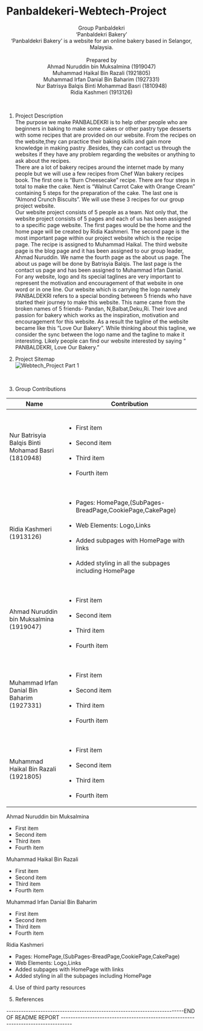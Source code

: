 # Panbaldekeri-Webtech-Project

<p align="center">
Group Panbaldekri<br>
‘Panbaldekri Bakery’<br>
‘Panbaldekri Bakery’ is a website for an online bakery based in Selangor, Malaysia.<br> <br>
Prepared by<br>
Ahmad Nuruddin bin Muksalmina (1919047) <br>
Muhammad Haikal Bin Razali (1921805) <br>
Muhammad Irfan Danial Bin Baharim (1927331) <br>
Nur Batrisya Balqis Binti Mohammad Basri (1810948) <br>
Ridia Kashmeri (1913126) <br>
</p>
<br>

1. Project Description<br>
The purpose we make PANBALDEKRI is to help other people who are beginners in baking to make some cakes or other pastry type desserts with some recipes that are provided on our website. From the recipes on the website,they can practice their baking skills and gain more knowledge in making pastry .Besides, they can contact us through the websites if they have any problem regarding the websites or anything to ask about  the recipes. <br>
There are a lot of bakery recipes around the internet made by many people but we will use a few recipes from Chef Wan bakery recipes book. The first one is “Burn Cheesecake” recipe. There are four steps in total to make the cake. Next is “Walnut Carrot Cake with Orange Cream” containing 5 steps for the preparation of the cake. The last one is “Almond Crunch Biscuits”. We will use these 3 recipes for our group project website. <br>
Our website project consists of 5 people as a team. Not only that, the website project consists of 5 pages and each of us has been assigned to a specific page website. The first pages would be the home and the home page will be created by Ridia Kashmeri. The second page is the most important page within our project website which is the recipe page. The recipe is assigned to Muhammad Haikal. The third website page is the blog page and it has been assigned to our group leader, Ahmad Nuruddin. We name the fourth page as the about us page. The about us page will be done by Batrisyia Balqis. The last page is the contact us page and has been assigned to Muhammad Irfan Danial. <br>
For any website, logo and its special taglines are very important to represent the motivation and encouragement of that website in one word or in one line. Our website which is carrying the logo namely PANBALDEKRI refers to a special bonding between 5 friends who have started their journey to make this website. This name came from the broken names of 5 friends- Pandan, N,Balbat,Deku,Ri. Their love and passion for bakery which works as the inspiration, motivation and encouragement for this website. As a result the tagline of the website became like this “Love Our Bakery”. While thinking about this tagline, we consider the sync between the logo name and the tagline to make it interesting. Likely people can find our website interested by saying
“ PANBALDEKRI, Love Our Bakery.”<br>

2. Project Sitemap <br>
![Webtech_Project Part 1](https://user-images.githubusercontent.com/85051702/121382637-62c16780-c979-11eb-821f-bb904b598ea1.png)
<br>

3. Group Contributions<br>

| Name | Contribution |
| ---  | ------------ |
| Nur Batrisyia Balqis Binti Mohamad Basri <br> (1810948)  | <br> <ul> <li>First item</li> <br> <li>Second item</li> <br> <li>Third item</li> <br> <li>Fourth item</li> </ul>|  
| Ridia Kashmeri <br> (1913126)                            | <br> <ul> <li>Pages: HomePage,(SubPages-BreadPage,CookiePage,CakePage)</li> <br> <li>Web Elements: Logo,Links</li> <br> <li>Added subpages with HomePage with links</li> <br> <li>Added styling in all the subpages including HomePage</li> </ul>|
| Ahmad Nuruddin bin Muksalmina <br> (1919047)             | <br> <ul> <li>First item</li> <br> <li>Second item</li> <br> <li>Third item</li> <br> <li>Fourth item</li> </ul>|
| Muhammad Irfan Danial Bin Baharim <br> (1927331)         | <br> <ul> <li>First item</li> <br> <li>Second item</li> <br> <li>Third item</li> <br> <li>Fourth item</li> </ul>|
| Muhammad Haikal Bin Razali <br> (1921805)                | <br> <ul> <li>First item</li> <br> <li>Second item</li> <br> <li>Third item</li> <br> <li>Fourth item</li> </ul>|

Ahmad Nuruddin bin Muksalmina
<ul>
<li>First item</li>
<li>Second item</li>
<li>Third item</li>
<li>Fourth item</li>
</ul>
Muhammad Haikal Bin Razali
<ul>
<li>First item</li>
<li>Second item</li>
<li>Third item</li>
<li>Fourth item</li>
</ul>
Muhammad Irfan Danial Bin Baharim
<ul>
<li>First item</li>
<li>Second item</li>
<li>Third item</li>
<li>Fourth item</li>
</ul>
Ridia Kashmeri<br>
<ul>
<li>Pages: HomePage,(SubPages-BreadPage,CookiePage,CakePage)</li>
<li>Web Elements: Logo,Links</li>
<li>Added subpages with HomePage with links</li>
<li>Added styling in all the subpages including HomePage</li>
</ul>

4. Use of third party resources <br>

6. References <br>


-------------------------------------------------------------------------END OF README REPORT ----------------------------------------------------------------------------------
